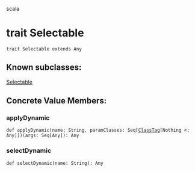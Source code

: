 scala
# trait Selectable

<pre><code class="language-scala" >trait Selectable extends Any</pre></code>
## Known subclasses:
<a href="./reflect/Selectable.md">Selectable</a>
## Concrete Value Members:
### applyDynamic
<pre><code class="language-scala" >def applyDynamic(name: String, paramClasses: Seq[<a href="./reflect/ClassTag.md">ClassTag</a>[Nothing <: Any]])(args: Seq[Any]): Any</pre></code>

### selectDynamic
<pre><code class="language-scala" >def selectDynamic(name: String): Any</pre></code>

